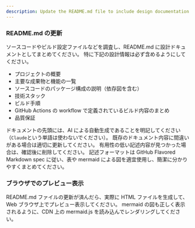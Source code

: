 ```yaml
---
description: Update the README.md file to include design documentation based on the source code and build settings.
---
```


### README.md の更新

ソースコードやビルド設定ファイルなどを調査し、README.md に設計ドキュメントとしてまとめてください。
特に下記の設計情報は必ず含めるようにしてください。

- プロジェクトの概要
- 主要な成果物と機能の一覧
- ソースコードのパッケージ構成の説明（依存図を含む）
- 技術スタック
- ビルド手順
- GitHub Actions の workflow で定義されているビルド内容のまとめ
- 品質保証

ドキュメントの先頭には、AI による自動生成であることを明記してください（`Claude`という単語は使わないでください）。
既存のドキュメント内容に間違いがある場合は適切に更新してください。
有用性の低い記述内容が見つかった場合は、確認後に削除してください。
記述フォーマットは GitHub Flavored Markdown spec に従い、表や mermaid による図を適宜使用し、簡潔に分かりやすくまとめてください。

### ブラウザでのプレビュー表示

README.md ファイルの更新が済んだら、実際に HTML ファイルを生成して、Web ブラウザ上でプレビュー表示してください。
mermaid の図も正しく表示されるように、CDN 上の mermaid.js を読み込んでレンダリングしてください。

